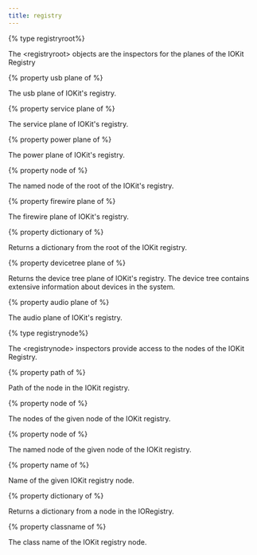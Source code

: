 ```yaml
---
title: registry
---
```


{% type registryroot%}

The &lt;registryroot&gt; objects are the inspectors for the planes of the IOKit Registry

{% property usb plane of <registryroot> %}

The usb plane of IOKit&#39;s registry.

{% property service plane of <registryroot> %}

The service plane of IOKit&#39;s registry.

{% property power plane of <registryroot> %}

The power plane of IOKit&#39;s registry.

{% property node <string> of <registryroot> %}

The named node of the root of the IOKit&#39;s registry.

{% property firewire plane of <registryroot> %}

The firewire plane of IOKit&#39;s registry.

{% property dictionary of <registryroot> %}

Returns a dictionary from the root of the IOKit registry.

{% property devicetree plane of <registryroot> %}

Returns the device tree plane of IOKit&#39;s registry. The device tree contains extensive information about devices in the system.

{% property audio plane of <registryroot> %}

The audio plane of IOKit&#39;s registry.

{% type registrynode%}

The &lt;registrynode&gt; inspectors provide access to the nodes of the IOKit Registry.

{% property path of <registrynode> %}

Path of the node in the IOKit registry.

{% property node of <registrynode> %}

The nodes of the given node of the IOKit registry.

{% property node <string> of <registrynode> %}

The named node of the given node of the IOKit registry.

{% property name of <registrynode> %}

Name of the given IOKit registry node.

{% property dictionary of <registrynode> %}

Returns a dictionary from a node in the IORegistry.

{% property classname of <registrynode> %}

The class name of the IOKit registry node.

